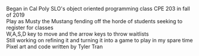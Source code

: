 Began in Cal Poly SLO's object oriented programming class CPE 203 in fall of 2019 <br />
Play as Musty the Mustang fending off the horde of students seeking to register for classes <br />
W,A,S,D key to move and the arrow keys to throw waitlists <br />
Still working on refining it and turning it into a game to play in my spare time <br />
Pixel art and code written by Tyler Tran

